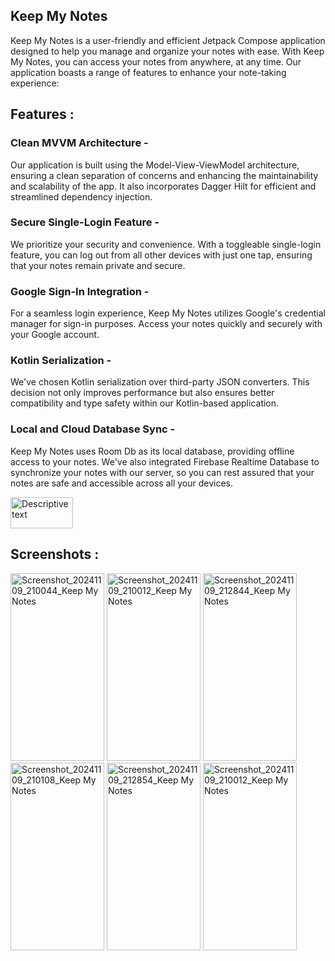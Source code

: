 ## Keep My Notes

Keep My Notes is a user-friendly and efficient Jetpack Compose application designed to help you manage and organize your notes with ease. With Keep My Notes, you can access your notes from anywhere, at any time. Our application boasts a range of features to enhance your note-taking experience:

## Features :

### Clean MVVM Architecture - 

Our application is built using the Model-View-ViewModel architecture, ensuring a clean separation of concerns and enhancing the maintainability and scalability of the app. It also incorporates Dagger Hilt for efficient and streamlined dependency injection.

### Secure Single-Login Feature - 

We prioritize your security and convenience. With a toggleable single-login feature, you can log out from all other devices with just one tap, ensuring that your notes remain private and secure.

### Google Sign-In Integration -

For a seamless login experience, Keep My Notes utilizes Google's credential manager for sign-in purposes. Access your notes quickly and securely with your Google account.

### Kotlin Serialization - 

We've chosen Kotlin serialization over third-party JSON converters. This decision not only improves performance but also ensures better compatibility and type safety within our Kotlin-based application.

### Local and Cloud Database Sync - 

Keep My Notes uses Room Db as its local database, providing offline access to your notes. We've also integrated Firebase Realtime Database to synchronize your notes with our server, so you can rest assured that your notes are safe and accessible across all your devices.

<a href="https://drive.usercontent.google.com/download?id=12sk089RiTc0YNWd-RbSJPypOp1VCz4su&export=download&authuser=0" target="_blank">
    <img src="https://github.com/user-attachments/assets/6e827046-bc30-49d8-9288-48066f68315b" alt="Descriptive text" width="100" height="50">
</a>


## Screenshots :

<img src="https://github.com/user-attachments/assets/99c7d2b2-c7e5-4c16-9bef-0c7c67968b3b" alt="Screenshot_20241109_210044_Keep My Notes" width="150" height="300"/>
<img src="https://github.com/user-attachments/assets/90918723-aac2-494b-af96-6402ad8636a3" alt="Screenshot_20241109_210012_Keep My Notes" width="150" height="300"/>
<img src="https://github.com/user-attachments/assets/ce627e36-e4bb-4bea-b95b-43fb8942dd08" alt="Screenshot_20241109_212844_Keep My Notes" width="150" height="300"/>
<img src="https://github.com/user-attachments/assets/12f4b732-a056-43a6-ade5-cbc118a781f5" alt="Screenshot_20241109_210108_Keep My Notes" width="150" height="300"/>
<img src="https://github.com/user-attachments/assets/59b79c31-57af-4dea-8331-6757b6b6fbce" alt="Screenshot_20241109_212854_Keep My Notes" width="150" height="300"/>
<img src="https://github.com/user-attachments/assets/2b73f8c9-d3ac-47d4-8cca-29f6c36f7bfc" alt="Screenshot_20241109_210012_Keep My Notes" width="150" height="300"/>
